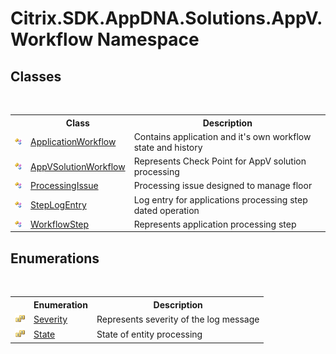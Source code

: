 # Citrix.SDK.AppDNA.Solutions.AppV.Workflow Namespace

## Classes
&nbsp;<table><tr><th></th><th>Class</th><th>Description</th></tr><tr><td>![Public class](media/pubclass.gif "Public class")</td><td><a href="b078f8cf-ab87-c4b0-9d50-5c33d71c3cfa">ApplicationWorkflow</a></td><td>
Contains application and it's own workflow state and history</td></tr><tr><td>![Public class](media/pubclass.gif "Public class")</td><td><a href="f95b9abc-4aa2-9609-d547-b9f526ad40cf">AppVSolutionWorkflow</a></td><td>
Represents Check Point for AppV solution processing</td></tr><tr><td>![Public class](media/pubclass.gif "Public class")</td><td><a href="53a072e5-a9aa-5567-ee0b-51600c20f6c6">ProcessingIssue</a></td><td>
Processing issue designed to manage floor</td></tr><tr><td>![Public class](media/pubclass.gif "Public class")</td><td><a href="8d921306-d90a-4f6c-d7ab-05b3a31b21dd">StepLogEntry</a></td><td>
Log entry for applications processing step dated operation</td></tr><tr><td>![Public class](media/pubclass.gif "Public class")</td><td><a href="114910ea-9470-2aad-3ad3-bd8904ddeabc">WorkflowStep</a></td><td>
Represents application processing step</td></tr></table>

## Enumerations
&nbsp;<table><tr><th></th><th>Enumeration</th><th>Description</th></tr><tr><td>![Public enumeration](media/pubenumeration.gif "Public enumeration")</td><td><a href="0f7c6c65-25ad-f0be-0d13-fe201923d9d9">Severity</a></td><td>
Represents severity of the log message</td></tr><tr><td>![Public enumeration](media/pubenumeration.gif "Public enumeration")</td><td><a href="4f66b0dc-4545-a5e0-9e7e-151c31eec24f">State</a></td><td>
State of entity processing</td></tr></table>&nbsp;
